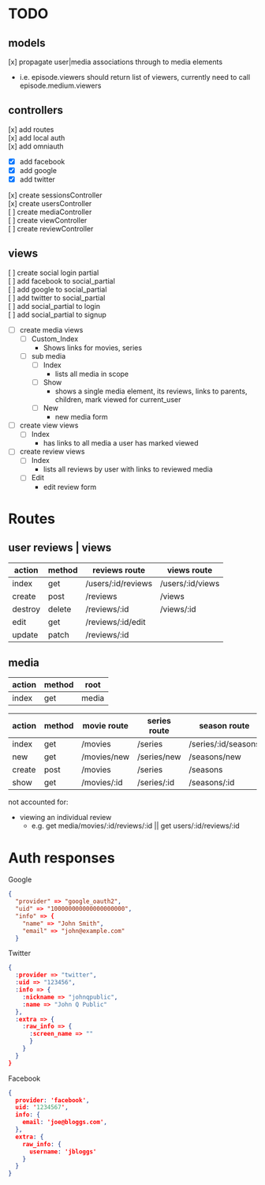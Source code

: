 # TODO
## models
[x] propagate user|media associations through to media elements
  - i.e. episode.viewers should return list of viewers, currently need to call episode.medium.viewers  
## controllers
[x] add routes  
[x] add local auth  
[x] add omniauth  
  - [x] add facebook  
  - [x] add google  
  - [x] add twitter
  
[x] create sessionsController  
[x] create usersController  
[ ] create mediaController  
[ ] create viewController  
[ ] create reviewController 
## views
[ ] create social login partial  
[ ] add facebook to social_partial  
[ ] add google to social_partial  
[ ] add twitter to social_partial  
[ ] add social_partial to login  
[ ] add social_partial to signup  

- [ ] create media views
  - [ ] Custom_Index
    - Shows links for movies, series 
  - [ ] sub media
    - [ ] Index
      - lists all media in scope
    - [ ] Show
      - shows a single media element, its reviews, links to parents, children, mark viewed for current_user
    - [ ] New  
      - new media form
- [ ] create view views
  - [ ] Index  
      - has links to all media a user has marked viewed
- [ ] create review views
  - [ ] Index
    - lists all reviews by user with links to reviewed media
  - [ ] Edit
    - edit review form

# Routes
## user reviews | views
action | method | reviews route | views route
-|-|-|-
index | get | /users/:id/reviews | /users/:id/views
create | post | /reviews | /views 
destroy | delete | /reviews/:id | /views/:id
edit | get | /reviews/:id/edit | 
update | patch | /reviews/:id | 


## media
action | method | root
-|-|-
index | get | media

action | method | movie route | series route | season route | episode route | 
-|-|-|-|-|-
index | get | /movies | /series | /series/:id/seasons | /series/:id/seasons/:id/episodes
new | get | /movies/new | /series/new | /seasons/new | /episodes/new
create | post | /movies | /series | /seasons | /episodes
show | get | /movies/:id | /series/:id | /seasons/:id | /episodes/:id

not accounted for:  
- viewing an individual review  
  - e.g. get media/movies/:id/reviews/:id || get users/:id/reviews/:id




# Auth responses
Google
```json
{
  "provider" => "google_oauth2",
  "uid" => "100000000000000000000",
  "info" => {
    "name" => "John Smith",
    "email" => "john@example.com"
  }

```
Twitter
```json
{
  :provider => "twitter",
  :uid => "123456",
  :info => {
    :nickname => "johnqpublic",
    :name => "John Q Public"
  },
  :extra => {
    :raw_info => {
      :screen_name => ""
      }
    }
  }
}
```
Facebook
```json 
{
  provider: 'facebook',
  uid: '1234567',
  info: {
    email: 'joe@bloggs.com',
  },  
  extra: {
    raw_info: {
      username: 'jbloggs'
    }
  }
}
```